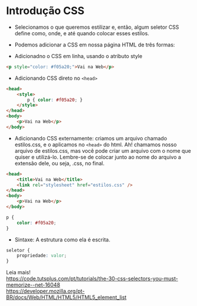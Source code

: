 # Introdução CSS
- Selecionamos o que queremos estilizar e, então, algum seletor CSS define como, onde, e até quando colocar esses estilos.

- Podemos adicionar a CSS em nossa página HTML de três formas:

- Adicionadno o CSS em linha, usando o atributo style

```html
<p style="color: #f05a20;">Vai na Web</p>
```

- Adicionando CSS direto no `<head>`

```html
<head>
	<style>
		p { color: #f05a20; }
	</style>
</head>
<body>
	<p>Vai na Web</p>
</body>
```

- Adicionando CSS externamente: criamos um arquivo chamado estilos.css, e o aplicamos no `<head>` do html. Ah! chamamos nosso arquivo de estilos.css, mas você pode criar um arquivo com o nome que quiser e utilizá-lo. Lembre-se de colocar junto ao nome do arquivo a extensão dele, ou seja, .css, no final.

```html
<head>
	<title>Vai na Web</title>
	<link rel="stylesheet" href="estilos.css" />
</head>
<body>
    <p>Vai na Web</p>
</body>
```

```css
p {
	color: #f05a20;
}
```

- Sintaxe: A estrutura como ela é escrita.

```css
seletor {
	propriedade: valor;
}

```

Leia mais!<br>
https://code.tutsplus.com/pt/tutorials/the-30-css-selectors-you-must-memorize--net-16048<br>
https://developer.mozilla.org/pt-BR/docs/Web/HTML/HTML5/HTML5_element_list